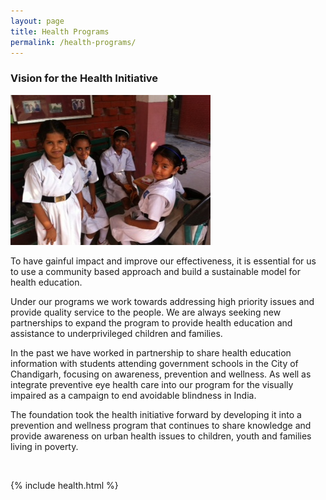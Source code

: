 ```yaml
---
layout: page
title: Health Programs
permalink: /health-programs/
---
```

### Vision for the Health Initiative

<div class="thumb tright">
<div class="thumbinner" style="width: 320px;"><a href="/images/field/health4.JPG"> <img src="/images/field/health4.JPG" alt=""> </a></div>
</div>

To have gainful impact and improve our effectiveness, it is essential for us to use a community based approach and build a sustainable model for health education.

Under our programs we work towards addressing high priority issues and provide quality service to the people. We are always seeking new partnerships to expand the program to provide health education and assistance to underprivileged children and families.

In the past we have worked in partnership to share health education information with students attending government schools in the City of Chandigarh, focusing on awareness, prevention and wellness. As well as integrate preventive eye health care into our program for the visually impaired as a campaign to end avoidable blindness in India.

The foundation took the health initiative forward by developing it into a prevention and wellness program that continues to share knowledge and provide awareness on urban health issues to children, youth and families living in poverty.

<div class="hr">&nbsp;</div>

{% include health.html %}

